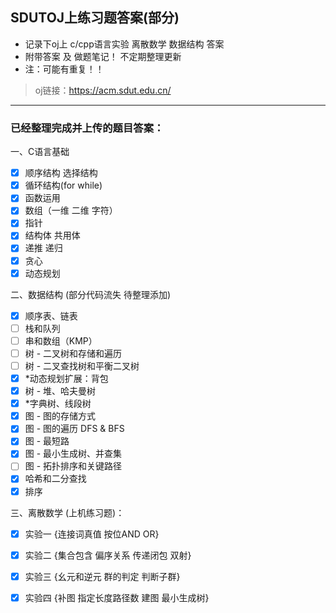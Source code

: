 ## SDUTOJ上练习题答案(部分)


* 记录下oj上  c/cpp语言实验 离散数学 数据结构 答案
* 附带答案  及 做题笔记！ 不定期整理更新
* 注：可能有重复！！

> oj链接：https://acm.sdut.edu.cn/

------------

### 已经整理完成并上传的题目答案：
一、C语言基础
- [x] 顺序结构 选择结构
- [x] 循环结构(for while)
- [x] 函数运用
- [x] 数组（一维 二维 字符）
- [x] 指针
- [x] 结构体 共用体
- [x] 递推 递归
- [x] 贪心
- [x] 动态规划

二、数据结构 (部分代码流失 待整理添加)
- [x] 顺序表、链表
- [ ] 栈和队列
- [ ] 串和数组（KMP）
- [ ] 树 - 二叉树和存储和遍历
- [ ] 树 - 二叉查找树和平衡二叉树
- [x] *动态规划扩展：背包
- [x] 树 - 堆、哈夫曼树
- [x] *字典树、线段树
- [x] 图 - 图的存储方式
- [x] 图 - 图的遍历 DFS & BFS
- [x] 图 - 最短路
- [x] 图 - 最小生成树、并查集
- [ ] 图 - 拓扑排序和关键路径
- [x] 哈希和二分查找
- [x] 排序

三、离散数学 (上机练习题)：
- [x] 实验一  {连接词真值 按位AND OR}
- [x] 实验二  {集合包含  偏序关系  传递闭包   双射}
- [x] 实验三  {幺元和逆元  群的判定  判断子群}
- [x] 实验四  {补图  指定长度路径数  建图  最小生成树}

